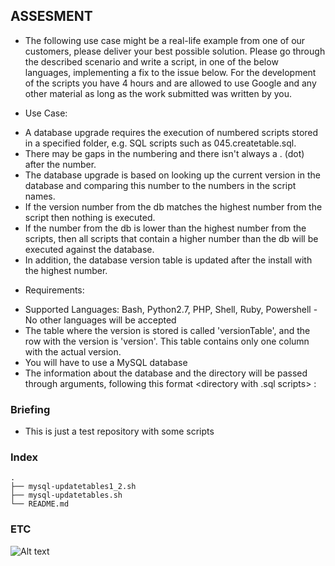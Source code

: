 ## ASSESMENT ##

* The following use case might be a real-life example from one of our customers, please deliver your best possible solution. Please go through the described scenario and write a script, in one of the below languages, implementing a fix to the issue below. For the development of the scripts you have 4 hours and are allowed to use Google and any other material as long as the work submitted was written by you. 

* Use Case: 

- A database upgrade requires the execution of numbered scripts stored in a specified folder, e.g. SQL scripts such as 045.createtable.sql.
- There may be gaps in the numbering and there isn't always a . (dot) after the number. 
- The database upgrade is based on looking up the current version in the database and comparing this number to the numbers in the script names. 
- If the version number from the db matches the highest number from the script then nothing is executed. 
- If the number from the db is lower than the highest number from the scripts, then all scripts that contain a higher number than the db will be executed against the database. 
- In addition, the database version table is updated after the install with the highest number. 

  

* Requirements:

- Supported Languages: Bash, Python2.7, PHP, Shell, Ruby, Powershell - No other languages will be accepted
- The table where the version is stored is called 'versionTable', and the row with the version is 'version'. This table contains only one column with the actual version.
- You will have to use a MySQL database
- The information about the database and the directory will be passed through arguments, following this format
  <directory with .sql scripts> <username for the DB> <DB host> <DB name> <DB password> :
 

### Briefing ###
* This is just a test repository with some scripts

### Index ###
```
.
├── mysql-updatetables1_2.sh
├── mysql-updatetables.sh
└── README.md
```

### ETC ###
![Alt text](https://i0.wp.com/farm5.staticflickr.com/4327/36248622776_56cfc99530_n.jpg?resize=525%2C289&ssl=1 "MySQL Logo")
